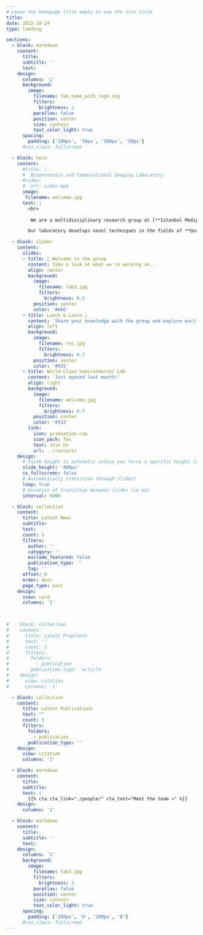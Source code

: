 ```yaml
---
# Leave the homepage title empty to use the site title
title: 
date: 2022-10-24
type: landing

sections:
  - block: markdown
    content:
      title:
      subtitle: ''
      text:
    design:
      columns: '1'
      background:
        image: 
          filename: lab_name_with_logo.svg 
          filters:
            brightness: 1
          parallax: false
          position: center
          size: contain
          text_color_light: true
      spacing:
        padding: ['100px', '50px', '100px', '50px']
      #css_class: fullscreen

  - block: hero
    content:
      #title: |
      #  Biophotonics and Computational Imaging Laboratory
      #video:
      #  src: video.mp4
      image:
       filename: welcome.jpg
      text: |
        <br>
        
         We are a multidisciplinary research group at [**Istanbul Medipol University**](https://www.medipol.edu.tr/en/)

        Our laboratory develops novel techniques in the fields of **Quantitative Phase Imaging (QPI)**, **Digital Holographic Microscopy**, and **Holo-Tomography** to explore the unseen microscopic world.

  - block: slider
    content:
      slides:
      - title: 👋 Welcome to the group
        content: Take a look at what we're working on...
        align: center
        background:
          image:
            filename: lab3.jpg
            filters:
              brightness: 0.5
          position: center
          color: '#666'
      - title: Lunch & Learn ☕️
        content: 'Share your knowledge with the group and explore exciting new topics together!'
        align: left
        background:
          image:
            filename: res.jpg
            filters:
              brightness: 0.7
          position: center
          color: '#555'
      - title: World-Class Semiconductor Lab
        content: 'Just opened last month!'
        align: right
        background:
          image:
            filename: welcome.jpg
            filters:
              brightness: 0.7
          position: center
          color: '#333'
        link:
          icon: graduation-cap
          icon_pack: fas
          text: Join Us
          url: ../contact/
    design:
      # Slide height is automatic unless you force a specific height (e.g. '400px')
      slide_height: '400px'
      is_fullscreen: false
      # Automatically transition through slides?
      loop: true
      # Duration of transition between slides (in ms)
      interval: 5000

  - block: collection
    content:
      title: Latest News
      subtitle:
      text:
      count: 5
      filters:
        author: ''
        category: ''
        exclude_featured: false
        publication_type: ''
        tag: ''
      offset: 0
      order: desc
      page_type: post
    design:
      view: card
      columns: '1'
  


#  - block: collection
#    content:
#      title: Latest Preprints
#      text: ""
#      count: 5
#      filters:
#        folders:
#          - publication
#        publication_type: 'article'
#    design:
#      view: citation
#      columns: '1'

  - block: collection
    content:
      title: Latest Publications
      text: ""
      count: 5
      filters:
        folders:
          - publication
        publication_type: ''
    design:
      view: citation
      columns: '1'

  - block: markdown
    content:
      title:
      subtitle:
      text: |
        {{% cta cta_link="./people/" cta_text="Meet the team →" %}}
    design:
      columns: '1'

  - block: markdown
    content:
      title:
      subtitle: ''
      text:
    design:
      columns: '1'
      background:
        image: 
          filename: lab3.jpg
          filters:
            brightness: 1
          parallax: false
          position: center
          size: contain
          text_color_light: true
      spacing:
        padding: ['200px', '0', '200px', '0']
      #css_class: fullscreen
---
```

